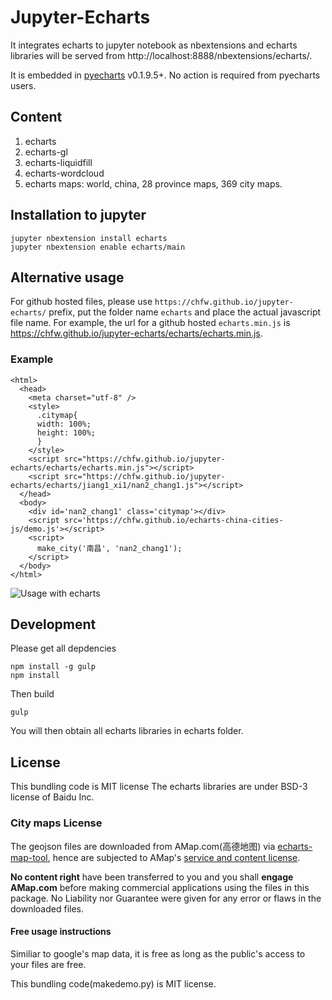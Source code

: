 # Jupyter-Echarts

It integrates echarts to jupyter notebook as nbextensions and echarts libraries will be served from http://localhost:8888/nbextensions/echarts/.


It is embedded in [pyecharts](https://github.com/chenjiandongx/pyecharts) v0.1.9.5+. No action is required from pyecharts users.

## Content

1. echarts
1. echarts-gl
1. echarts-liquidfill
1. echarts-wordcloud
1. echarts maps: world, china, 28 province maps, 369 city maps.

## Installation to jupyter

```shell
jupyter nbextension install echarts
jupyter nbextension enable echarts/main
```

## Alternative usage

For github hosted files, please use `https://chfw.github.io/jupyter-echarts/` prefix, put the folder name `echarts` and place the actual javascript file name. For example, the url for a github hosted `echarts.min.js` is https://chfw.github.io/jupyter-echarts/echarts/echarts.min.js.

### Example

```
<html>
  <head>
    <meta charset="utf-8" />
	<style>
	  .citymap{
	  width: 100%;
	  height: 100%;
	  }
	</style>
  	<script src="https://chfw.github.io/jupyter-echarts/echarts/echarts.min.js"></script>
	<script src="https://chfw.github.io/jupyter-echarts/echarts/jiang1_xi1/nan2_chang1.js"></script>
  </head>
  <body>
	<div id='nan2_chang1' class='citymap'></div>
	<script src='https://chfw.github.io/echarts-china-cities-js/demo.js'></script>
	<script>
	  make_city('南昌', 'nan2_chang1');
	</script>
  </body>
</html>
```

![Usage with echarts](https://chfw.github.io/echarts-china-cities-js/nanchang.png)

## Development

Please get all depdencies

```shell
npm install -g gulp
npm install
```

Then build

```shell
gulp
```

You will then obtain all echarts libraries in echarts folder.


## License

This bundling code is MIT license
The echarts libraries are under BSD-3 license of Baidu Inc.


### City maps License

The geojson files are downloaded from AMap.com(高德地图) via [echarts-map-tool](http://ecomfe.github.io/echarts-map-tool/),
hence are subjected to AMap's [service and content license](https://lbs.amap.com/home/terms/).

**No content right** have been transferred to you and you shall **engage AMap.com** before
making commercial applications using the files in this package. No Liability nor Guarantee were
given for any error or flaws in the downloaded files.

#### Free usage instructions

Similiar to google's map data, it is free as long as the public's access to your files
are free. 

This bundling code(makedemo.py) is MIT license.
